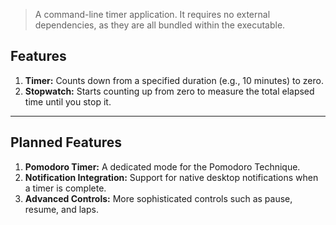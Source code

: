 > A command-line timer application. It requires no external dependencies, as they are all bundled within the executable.

## Features

1.  **Timer:** Counts down from a specified duration (e.g., 10 minutes) to zero.
2.  **Stopwatch:** Starts counting up from zero to measure the total elapsed time until you stop it.

---

## Planned Features

1.  **Pomodoro Timer:** A dedicated mode for the Pomodoro Technique.
2.  **Notification Integration:** Support for native desktop notifications when a timer is complete.
3.  **Advanced Controls:** More sophisticated controls such as pause, resume, and laps.
